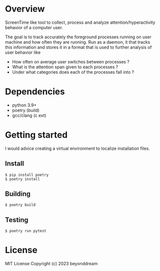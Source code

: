 # Overview
ScreenTime like tool to collect, process and analyze attention/hyperactivity behavior of a computer user.

The goal is to track accurately the foreground processes running on user machine
and how often they are running. Run as a daemon, it that tracks this information 
and stores it in a format that is used to further analysis of user behavior like 

* How often on average user switches between processes ?
* What is the attention span given to each processes ?
* Under what categories does each of the processes fall into ?
  
# Dependencies

* python 3.9+
* poetry (build)
* gcc/clang (c ext)

# Getting started

I would advice creating a virtual environment to localize installation files.

Install
--------
```
$ pip install poetry
$ poetry install
```

Building
-------
```
$ poetry build
```

Testing
-------
```
$ poetry run pytest
```

# License

MIT License Copyright (c) 2023 beyonddream
